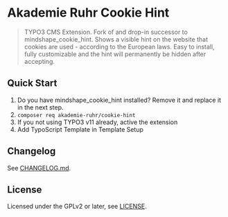 # Akademie Ruhr Cookie Hint

> TYPO3 CMS Extension. Fork of and drop-in successor to mindshape_cookie_hint. Shows a visible hint on the website that cookies are used - according to the European laws. Easy to install, fully customizable and the hint will permanently be hidden after accepting.

## Quick Start

1. Do you have mindshape_cookie_hint installed? Remove it and replace it in the next step.
2. `composer req akademie-ruhr/cookie-hint`
3. If you not using TYPO3 v11 already, active the extension
4. Add TypoScript Template in Template Setup

## Changelog

See [CHANGELOG.md](./CHANGELOG.md).

## License

Licensed under the GPLv2 or later, see [LICENSE](./LICENSE).
